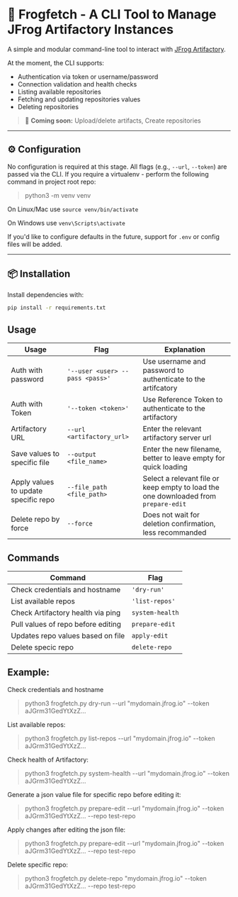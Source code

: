 
# 🐸 Frogfetch - A CLI Tool to Manage JFrog Artifactory Instances

A simple and modular command-line tool to interact with [JFrog Artifactory](https://jfrog.com/artifactory/).

At the moment, the CLI supports:

- Authentication via token or username/password
- Connection validation and health checks
- Listing available repositories
- Fetching and updating repositories values
- Deleting repositories

> 🚧 **Coming soon:** Upload/delete artifacts, Create repositories

---

## ⚙️ Configuration

No configuration is required at this stage. All flags (e.g., `--url`, `--token`) are passed via the CLI.
If you require a virtualenv - perform the following command in project root repo:
>python3 -m venv venv

On Linux/Mac use `source venv/bin/activate`

On Windows use `venv\Scripts\activate`

If you'd like to configure defaults in the future, support for `.env` or config files will be added.

---

## 📦 Installation

Install dependencies with:

```bash
pip install -r requirements.txt
```

## Usage


| Usage              | Flag                            | Explanation                                                  |
|--------------------|---------------------------------|--------------------------------------------------------------|
| Auth with password | `'--user <user> --pass <pass>'` | Use username and password to authenticate to the artifcatory |
| Auth with Token    | `'--token <token>'`             | Use Reference Token to authenticate to the artifactory       |
| Artifactory URL    | `--url <artifactory_url>`       | Enter the relevant artifactory server url                    |
| Save values to specific file|`--output <file_name>`| Enter the new filename, better to leave empty for quick loading|
| Apply values to update specific repo| `--file_path <file_path>`| Select a relevant file or keep empty to load the one downloaded from `prepare-edit`|
| Delete repo by force| `--force`|Does not wait for deletion confirmation, less recommanded|

## Commands
| Command                           | Flag            |
|-----------------------------------|-----------------|
| Check credentials and hostname    | `'dry-run'`     |
| List available repos              | `'list-repos'`  |
| Check Artifactory health via ping | `system-health` |
| Pull values of repo before editing| `prepare-edit`  |
| Updates repo values based on file | `apply-edit`    |
| Delete specic repo                | `delete-repo`   |
## Example:
Check credentials and hostname
>python3 frogfetch.py dry-run --url "mydomain.jfrog.io" --token aJGrm31GedYtXzZ...

List available repos:
>python3 frogfetch.py list-repos --url "mydomain.jfrog.io" --token aJGrm31GedYtXzZ...

Check health of Artifactory:
>python3 frogfetch.py system-health --url "mydomain.jfrog.io" --token aJGrm31GedYtXzZ...

Generate a json value file for specific repo before editing it:
>python3 frogfetch.py prepare-edit --url "mydomain.jfrog.io" --token aJGrm31GedYtXzZ... --repo test-repo

Apply changes after editing the json file:
>python3 frogfetch.py prepare-edit --url "mydomain.jfrog.io" --token aJGrm31GedYtXzZ... --repo test-repo

Delete specific repo:
>python3 frogfetch.py delete-repo "mydomain.jfrog.io" --token aJGrm31GedYtXzZ... --repo test-repo